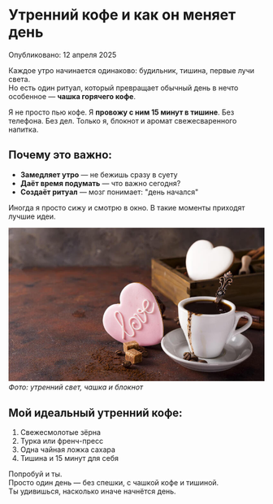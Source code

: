 # Утренний кофе и как он меняет день

Опубликовано: 12 апреля 2025

Каждое утро начинается одинаково: будильник, тишина, первые лучи света.  
Но есть один ритуал, который превращает обычный день в нечто особенное — **чашка горячего кофе**.

Я не просто пью кофе. Я **провожу с ним 15 минут в тишине**. Без телефона. Без дел. Только я, блокнот и аромат свежесваренного напитка.

## Почему это важно:

- **Замедляет утро** — не бежишь сразу в суету
- **Даёт время подумать** — что важно сегодня?
- **Создаёт ритуал** — мозг понимает: "день начался"

Иногда я просто сижу и смотрю в окно. В такие моменты приходят лучшие идеи.

![Чашка кофе](images/coffee.jpg)
*Фото: утренний свет, чашка и блокнот*

## Мой идеальный утренний кофе:
1. Свежесмолотые зёрна
2. Турка или френч-пресс
3. Одна чайная ложка сахара
4. Тишина и 15 минут для себя

Попробуй и ты.  
Просто один день — без спешки, с чашкой кофе и тишиной.  
Ты удивишься, насколько иначе начнётся день.
